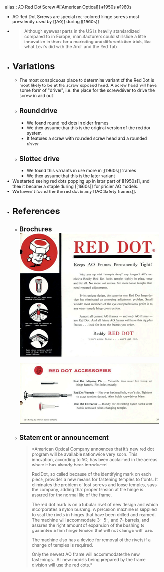 alias:: AO Red Dot Screw
#[[American Optical]] #1950s #1960s

- AO Red Dot Screws are special red-colored hinge screws most prevalently used by [[AO]] during [[1960s]]
- > Although eyewear parts in the US is heavily standardized compared to in Europe, manufacturers could still slide a little innovation in there for a marketing and differentiation trick, like what Levi's did with the Arch and the Red Tab
- # Variations
	- The most conspicuous place to determine variant of the Red Dot is most likely to be at the screw exposed head. A screw head will have some form of "driver", i.e. the place for the screwdriver to drive the screw in and out
	- ## Round drive
		- We found round red dots in older frames
		- We then assume that this is the original version of the red dot system.
		- It features a screw with rounded screw head and a rounded *driver*
	- ## Slotted drive
		- We found this variants in use more in [[1960s]] frames
		- We then assume that this is the later variant
- We started seeing red dots popping up in later part of [[1950s]], and then it became a staple during [[1960s]] for pricier AO models.
- We haven't found the the red dot in any [[AO Safety frames]].
- # References
	- ## Brochures ![Screenshot 2025-04-06 at 03.39.15.png](../assets/Screenshot_2025-04-06_at_03.39.15_1743885560726_0.png)
	  ![image.png](../assets/image_1743885587160_0.png)
	- ## Statement or announcement
	  > *American Optical Company announces that it’s new red dot program will be available nationwide very soon. This innovation, according to AO, has been acclaimed in the aereas where it has already been introduced.
	  >
	  > Red Dot, so called because of the identifying mark on each piece, provides a new means for fastening temples to fronts. It eliminates the problem of lost screws and loose temples, says the company, adding that proper tension at the hinge is assured for the normal life of the frame.
	  >
	  > The red dot mark is on a tubular rivet of new design and which incorporates a nylon bushing. A precision machine is supplied to seal the rivets in hinges that have been drilled and reamed. The machine will accommodate 3-, 5-, and 7- barrels, and assures the right amount of expansion of the bushing to guarantee a firm hinge tension that will not change with use.
	  >
	  > The machine also has a device for removal of the rivets if a change of temples is required.
	  >
	  > Only the newest AO frame will accommodate the new fastenings.  All new models being prepared by the frame division will use the red dots.*